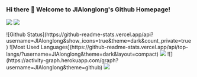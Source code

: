 ### Hi there 👋 Welcome to JIAlonglong's Github Homepage!

<!--
**JIAlonglong/JIAlonglong** is a ✨ _special_ ✨ repository because its `README.md` (this file) appears on your GitHub profile.

Here are some ideas to get you started:

- 🔭 I’m currently working on ...
- 🌱 I’m currently learning ...
- 👯 I’m looking to collaborate on ...
- 🤔 I’m looking for help with ...
- 💬 Ask me about ...
- 📫 How to reach me: ...
- 😄 Pronouns: ...
- ⚡ Fun fact: ...
-->
<p>
<img src="https://img.shields.io/static/v1?label=Program&message=Python&color=blue"/>
<a href="https://blog.csdn.net/weixin_63189332?type=blog"><img src="https://img.shields.io/static/v1?label=Blog&message=CSDN&color=red"/></a>
</p>
![Github Status](https://github-readme-stats.vercel.app/api?username=JIAlonglong&show_icons=true&theme=dark&count_private=true)
![Most Used Languages](https://github-readme-stats.vercel.app/api/top-langs/?username=JIAlonglong&theme=dark&layout=compact)
<img src="https://visitor-badge.glitch.me/badge?page_id=https://github.com/JIAlonglong&right_color=red" />
![](https://activity-graph.herokuapp.com/graph?username=JIAlonglong&theme=github)
<img src="https://readme-typing-svg.herokuapp.com/?lines=Welcome;Visitor!&font=Roboto" />



